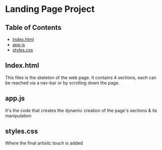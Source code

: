 # Landing Page Project

## Table of Contents

* [Index.html](#Index.html)
* [app.js](#app.js)
* [styles.css](#styles.css)


## Index.html

This files is the skeleton of the web page. It contains 4 sections, each can be reached via a nav-bar or by scrolling down the page.

## app.js

It's the code that creates the dynamic creation of the page's sections & its manipulation

## styles.css

Where the final artisitc touch is added

